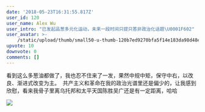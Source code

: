 ```yaml
---
date: '2018-05-23T16:31:55.817Z'
user_id: 120
user_name: Alex Wu
user_intro: "已发起品葱多元化运动，未来一段时间只提只答非政治化话题\U0001F602"
user_avatar: >-
    /static/upload/thumb/small50-u-thumb-120b7ed9270bfa5f14e183da98d48ee79ddc81ab986.png
upvote: 10
downvote: 0
comments: []
---
```


看到这么多葱油都做了，我也忍不住来了一发，果然中规中矩，保守中右，以改良、渐进式改变为主。  共产主义和革命在我的政治光谱里还是偏少的，让我感到欣慰，看来我骨子里离乌托邦和太平天国陈胜吴广还是有一定距离，哈哈

  

![](https://web.archive.org:443/web/20180529145311im_/https://pincimg.com/posts/84620/b4c3c41f59e0bdf34265f7f5c8761725.jpg)
